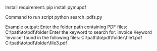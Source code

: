 Install requirement:
pip install pymupdf

Command to run script
python search_pdfs.py

Example output:
Enter the folder path containing PDF files: C:\path\to\pdf\folder
Enter the keyword to search for: invoice
Keyword 'invoice' found in the following files:
C:\path\to\pdf\folder\file1.pdf
C:\path\to\pdf\folder\file3.pdf
